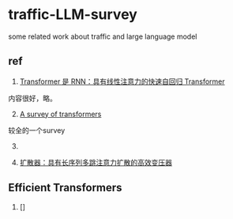 # traffic-LLM-survey
some related work about traffic and large language model 





## ref
1. [Transformer 是 RNN：具有线性注意力的快速自回归 Transformer](https://proceedings.mlr.press/v119/katharopoulos20a.html)

内容很好，略。

2. [A survey of transformers](https://www.sciencedirect.com/science/article/pii/S2666651022000146)

较全的一个survey

3. 

4. [扩散器：具有长序列多跳注意力扩散的高效变压器]()

## Efficient Transformers

1. []




